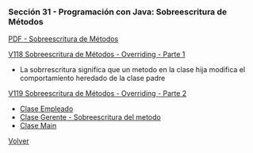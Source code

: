 ### Sección 31 - Programación con Java: Sobreescritura de Métodos

[PDF - Sobreescritura de Métodos](Apuntes/07-01-SobreescrituraMetodos-claseEmpleado-CPJ.pdf)


[V118 Sobreescritura de Métodos - Overriding - Parte 1](V118_Sobreescritura_de_Metodos_Overriding/src/domain/Empleado.java)
- La sobrrescritura significa que un metodo en la clase hija modifica
el comportamiento heredado de la clase padre

[V119 Sobreescritura de Métodos - Overriding - Parte 2](V119_Sobreescritura_de_Metodos_Overriding_Parte_2)
- [Clase Empleado](V119_Sobreescritura_de_Metodos_Overriding_Parte_2/src/domain/Empleado.java)
- [Clase Gerente - Sobreescritura del metodo](V119_Sobreescritura_de_Metodos_Overriding_Parte_2/src/domain/Gerente.java)
- [Clase Main](V119_Sobreescritura_de_Metodos_Overriding_Parte_2/src/test/TestSobreescritura.java)

[Volver](../)